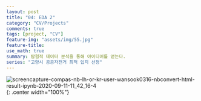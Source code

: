 ```yaml
---
layout: post
title: "04: EDA 2"
category: "CV/Projects"
comments: true
tags: [project, "CV"]
feature-img: "assets/img/55.jpg"
feature-title:
use_math: true
summary: 탐험적 데이터 분석을 통해 아이디어를 얻는다.
series: "고양시 공공자전거 최적 입지 선정"
---
```


![screencapture-compas-nb-lh-or-kr-user-wansook0316-nbconvert-html-result-ipynb-2020-09-11-11_42_16-4](https://user-images.githubusercontent.com/37871541/92856095-06eba180-f42e-11ea-8231-94958796f667.png){: .center width="100%"}
